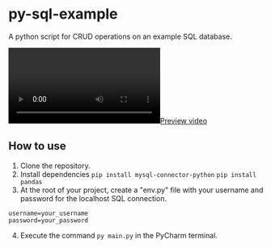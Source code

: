# py-sql-example

A python script for CRUD operations on an example SQL database.

[![Preview video](./preview.mp4)](./preview.mp4)

## How to use

1. Clone the repository.
2. Install dependencies
   `pip install mysql-connector-python`
   `pip install pandas`
3. At the root of your project, create a "env.py" file with your username and password for the localhost SQL connection.

```
username=your_username
password=your_password
```

4. Execute the command `py main.py` in the PyCharm terminal.
